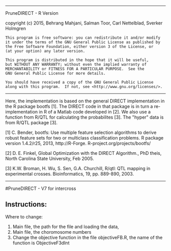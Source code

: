 ----------------------------------------------------------------------
PruneDIRECT - R Version

copyright (c) 2015, Behrang Mahjani, Salman Toor, Carl Nettelblad, Sverker Holmgren

    This program is free software: you can redistribute it and/or modify
    it under the terms of the GNU General Public License as published by
    the Free Software Foundation, either version 3 of the License, or
    (at your option) any later version.

    This program is distributed in the hope that it will be useful,
    but WITHOUT ANY WARRANTY; without even the implied warranty of
    MERCHANTABILITY or FITNESS FOR A PARTICULAR PURPOSE.  See the
    GNU General Public License for more details.

    You should have received a copy of the GNU General Public License
    along with this program.  If not, see <http://www.gnu.org/licenses/>.
----------------------------------------------------------------------
Here, the implementation is based on the general DIRECT implementation in the R package bootfs [1]. The DIRECT code
in that package is in turn a re-implementation in R of a Matlab code developed in [2]. We also use a function from R/QTL for
calculating the probabilites [3]. The "hyper" data is from R/QTL package [3]. 


[1] C. Bender, bootfs: Use multiple feature selection algorithms
to derive robust feature sets for two or multiclass classification
problems. R package version 1.4.2/r25, 2013, http://R-Forge.
R-project.org/projects/bootfs/

[2] D. E. Finkel, Global Optimization with the DIRECT Algorithm.,
PhD theis, North Carolina State University, Feb 2005.

[3] K.W. Broman, H. Wu, S. Sen, G.A. Churchill, R/qtl: QTL
mapping in experimental crosses. Bioinformatics, 19, pp. 889-890,
2003.

----------------------------------------------------------------------

#PruneDIRECT - V7 for intercross
## Instructions: 

Where to change: 
1. Main file, the path for the file and loading the data, 
2. Main file, the choromosome numbers
3. Change the objective function in the file objectiveFB.R, the name of the function is ObjectiveF3dInt 
